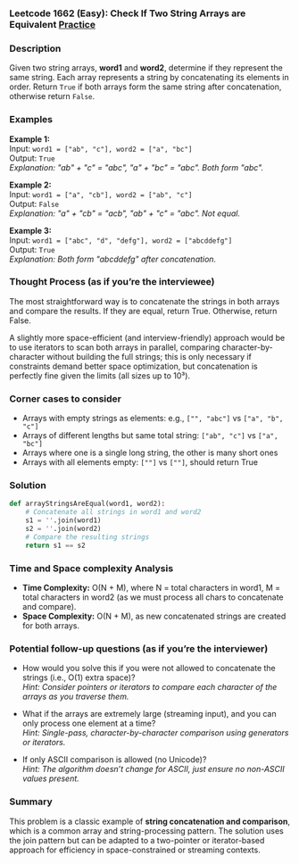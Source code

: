### Leetcode 1662 (Easy): Check If Two String Arrays are Equivalent [Practice](https://leetcode.com/problems/check-if-two-string-arrays-are-equivalent)

### Description  
Given two string arrays, **word1** and **word2**, determine if they represent the same string. Each array represents a string by concatenating its elements in order. Return `True` if both arrays form the same string after concatenation, otherwise return `False`.

### Examples  

**Example 1:**  
Input: `word1 = ["ab", "c"], word2 = ["a", "bc"]`  
Output: `True`  
*Explanation: "ab" + "c" = "abc", "a" + "bc" = "abc". Both form "abc".*

**Example 2:**  
Input: `word1 = ["a", "cb"], word2 = ["ab", "c"]`  
Output: `False`  
*Explanation: "a" + "cb" = "acb", "ab" + "c" = "abc". Not equal.*

**Example 3:**  
Input: `word1 = ["abc", "d", "defg"], word2 = ["abcddefg"]`  
Output: `True`  
*Explanation: Both form "abcddefg" after concatenation.*


### Thought Process (as if you’re the interviewee)  
The most straightforward way is to concatenate the strings in both arrays and compare the results. If they are equal, return True. Otherwise, return False. 

A slightly more space-efficient (and interview-friendly) approach would be to use iterators to scan both arrays in parallel, comparing character-by-character without building the full strings; this is only necessary if constraints demand better space optimization, but concatenation is perfectly fine given the limits (all sizes up to 10³).

### Corner cases to consider  
- Arrays with empty strings as elements: e.g., `["", "abc"]` vs `["a", "b", "c"]`
- Arrays of different lengths but same total string: `["ab", "c"]` vs `["a", "bc"]`
- Arrays where one is a single long string, the other is many short ones
- Arrays with all elements empty: `[""]` vs `[""]`, should return True

### Solution

```python
def arrayStringsAreEqual(word1, word2):
    # Concatenate all strings in word1 and word2
    s1 = ''.join(word1)
    s2 = ''.join(word2)
    # Compare the resulting strings
    return s1 == s2
```

### Time and Space complexity Analysis  

- **Time Complexity:** O(N + M), where N = total characters in word1, M = total characters in word2 (as we must process all chars to concatenate and compare).
- **Space Complexity:** O(N + M), as new concatenated strings are created for both arrays.


### Potential follow-up questions (as if you’re the interviewer)  

- How would you solve this if you were not allowed to concatenate the strings (i.e., O(1) extra space)?  
  *Hint: Consider pointers or iterators to compare each character of the arrays as you traverse them.*

- What if the arrays are extremely large (streaming input), and you can only process one element at a time?  
  *Hint: Single-pass, character-by-character comparison using generators or iterators.*

- If only ASCII comparison is allowed (no Unicode)?  
  *Hint: The algorithm doesn’t change for ASCII, just ensure no non-ASCII values present.*

### Summary
This problem is a classic example of **string concatenation and comparison**, which is a common array and string-processing pattern. The solution uses the join pattern but can be adapted to a two-pointer or iterator-based approach for efficiency in space-constrained or streaming contexts.